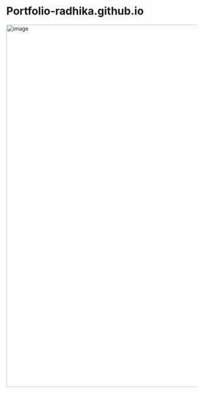 # Portfolio-radhika.github.io

<img width="960" alt="image" src="https://user-images.githubusercontent.com/77751265/187141841-d822e25c-ea42-4303-9f4b-d71aee204370.png">
